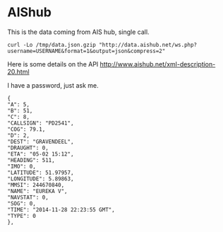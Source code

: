 # AIShub

This is the data coming from AIS hub, single call.

	curl -Lo /tmp/data.json.gzip "http://data.aishub.net/ws.php?username=USERNAME&format=1&output=json&compress=2"

Here is some details on the API http://www.aishub.net/xml-description-20.html

I have a password, just ask me.

	{
	"A": 5,
	"B": 51,
	"C": 8,
	"CALLSIGN": "PD2541",
	"COG": 79.1,
	"D": 2,
	"DEST": "GRAVENDEEL",
	"DRAUGHT": 0,
	"ETA": "05-02 15:12",
	"HEADING": 511,
	"IMO": 0,
	"LATITUDE": 51.97957,
	"LONGITUDE": 5.89863,
	"MMSI": 244670840,
	"NAME": "EUREKA V",
	"NAVSTAT": 0,
	"SOG": 0,
	"TIME": "2014-11-28 22:23:55 GMT",
	"TYPE": 0
	},

